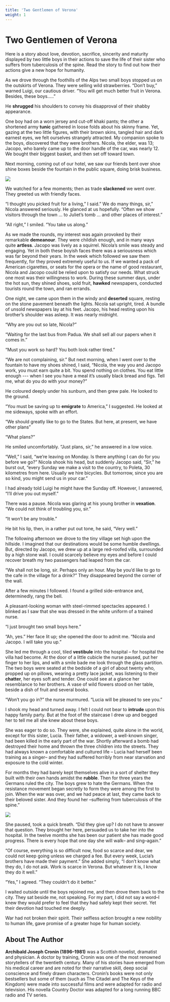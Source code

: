 ```yaml
---
title: 'Two Gentlemen of Verona'
weight: 1
---
```


# Two Gentlemen of Verona

Here is a story about love, devotion, sacrifice, sincerity and maturity displayed by two little boys in their actions to save the life of their sister who suffers from tuberculosis of the spine. Read the story to find out how their actions give a new hope for humanity.

As we drove through the foothills of the Alps two small boys stopped us on the outskirts of Verona. They were selling wild strawberries. “Don’t buy,” warned Luigi, our cautious driver. “You will get much better fruit in Verona. Besides, these boys.....”

He **shrugged** his shoulders to convey his disapproval of their shabby appearance.

One boy had on a worn jersey and cut-off khaki pants; the other a shortened army **tunic** gathered in loose folds about his skinny frame. Yet, gazing at the two little figures, with their brown skins, tangled hair and dark earnest eyes, we felt ourselves strangely attracted. My companion spoke to the boys, discovered that they were brothers. Nicola, the elder, was 13; Jacopo, who barely came up to the door handle of the car, was nearly 12. We bought their biggest basket, and then set off toward town.

Next morning, coming out of our hotel, we saw our friends bent over shoe shine boxes beside the fountain in the 
public square, doing brisk business.

![](1.png)

We watched for a few moments; then as trade **slackened** we went over. They greeted us with friendly faces. 

“I thought you picked fruit for a living,” I said.” We do many things, sir,” Nicola answered seriously. He glanced at us hopefully. “Often we show visitors through the town ... to Juliet’s tomb ... and other places of interest.” 

“All right,” I smiled. “You take us along.” 

As we made the rounds, my interest was again provoked by their remarkable **demeanour**. They were childish enough, and in many ways quite **artless**. Jacopo was lively as a squirrel. Nicola’s smile was steady and engaging. Yet in both these boyish faces there was a seriousness which was far beyond their years. In the week which followed we saw them frequently, for they proved extremely useful to us. If we wanted a pack of American cigarettes, or seats for the opera or the name of good restaurant, Nicola and Jacopo could be relied upon to satisfy our needs. What struck one most was their willingness to work. During these summer days, under the hot sun, they shined shoes, sold fruit, **hawked** newspapers, conducted tourists round the town, and ran errands.

One night, we came upon them in the windy and **deserted** square, resting on the stone pavement beneath the lights. Nicola sat upright, tired. A bundle of unsold newspapers lay at his feet. Jacopo, his head resting upon his brother’s shoulder was asleep. It was nearly midnight. 

“Why are you out so late, Nicola?” 

“Waiting for the last bus from Padua. We shall sell all our papers when it comes in.” 

“Must you work so hard? You both look rather tired.” 

“We are not complaining, sir.” But next morning, when I went over to the fountain to have my shoes shined, I said, “Nicola, the way you and Jacopo work, you must earn quite a bit. You spend nothing on clothes. You eat little enough --- when I see you have a meal it’s usually black bread and figs. Tell me, what do you do with your money?” 

He coloured deeply under his sunburn, and then grew pale. He looked to the ground.

“You must be saving up to **emigrate** to America,” I suggested. He looked at me sideways, spoke with an effort. 

“We should greatly like to go to the States. But here, at present, we have other plans”

“What plans?”

 He smiled uncomfortably. “Just plans, sir,” he answered in a low voice. 

“Well,” I said, “we’re leaving on Monday. Is there anything I can do for you before we go?” Nicola shook his head, but suddenly Jacopo said, “Sir,” he burst out, “every Sunday we make a visit to the country, to Poleta, 30 kilometres from here. Usually we hire bicycles. But tomorrow, since you are so kind, you might send us in your car.” 

I had already told Luigi he might have the Sunday off. However, I answered, “I’ll drive you out myself.” 

There was a pause. Nicola was glaring at his young brother in **vexation**. “We could not think of troubling you, sir.”

“It won’t be any trouble.” 

He bit his lip, then, in a rather put out tone, he said, “Very well.” 

The following afternoon we drove to the tiny village set high upon the hillside. I imagined that our destinations would be some humble dwellings. But, directed by Jacopo, we drew up at a large red-roofed villa, surrounded by a high stone wall. I could scarcely believe my eyes and before I could recover breath my two passengers had leaped from the car. 

“We shall not be long, sir. Perhaps only an hour. May be you’d like to go to the cafe in the village for a drink?” They disappeared beyond the corner of the wall. 

After a few minutes I followed. I found a grilled side-entrance and, determinedly, rang the bell.

A pleasant-looking woman with steel-rimmed spectacles appeared. I blinked as I saw that she was dressed in the white uniform of a trained nurse. 

“I just brought two small boys here.”

“Ah, yes.” Her face lit up; she opened the door to admit me. “Nicola and Jacopo. I will take you up.” 

She led me through a cool, tiled **vestibule** into the hospital – for hospital the villa had become. At the door of a little cubicle the nurse paused, put her finger to her lips, and with a smile bade me look through the glass partition. The two boys were seated at the bedside of a girl of about twenty who, propped up on pillows, wearing a pretty lace jacket, was listening to their **chatter**, her eyes soft and tender. One could see at a glance her resemblance to her brothers. A vase of wild flowers stood on her table, beside a dish of fruit and several books. 

“Won’t you go in?” the nurse murmured. “Lucia will be pleased to see you.”

I shook my head and turned away. I felt I could not bear to **intrude** upon this happy family party. But at the foot of the staircase I drew up and begged her to tell me all she knew about these boys. 

She was eager to do so. They were, she explained, quite alone in the world, except for this sister, Lucia. Their father, a widower, a well-known singer, had been killed in the early part of the war. Shortly afterward a bomb had destroyed their home and thrown the three children into the streets. They had always known a comfortable and cultured life – Lucia had
herself been training as a singer– and they had suffered horribly from near starvation and exposure to the cold winter.

 For months they had barely kept themselves alive in a sort of shelter they built with their own hands amidst the **rubble**. Then for three years the Germans ruled the city. The boys grew to hate the Germans. When the resistance movement began secretly to form they were among the first to join. When the war was over, and we had peace at last, they came back to their beloved sister. And they found her –suffering from tuberculosis of the spine.”

![](2.png)

She paused, took a quick breath. “Did they give up? I do not have to answer that question. They brought her here, persuaded us to take her into the hospital. In the twelve months she has been our patient she has made good progress. There is every hope that one day she will walk– and sing–again.”

“Of course, everything is so difficult now, food so scarce and dear, we could not keep going unless we charged a fee. But every week, Lucia’s brothers have made their payment.” She added simply, “I don’t know what they do, I do not ask. Work is scarce in Verona. But whatever it is, I know they do it well.” 

“Yes,” I agreed. “They couldn’t do it better.” 

I waited outside until the boys rejoined me, and then drove them back to the city. They sat beside me, not speaking. For my part, I did not say a word–I knew they would prefer to feel that they had safely kept their secret. Yet their devotion had touched me deeply.

War had not broken their spirit. Their selfless action brought a new nobility to human life, gave promise of a greater hope for human society.

## About The Author

**Archibald Joseph Cronin (1896–1981)** was a Scottish novelist, dramatist and physician. A doctor by training, Cronin was one of the most renowned storytellers of the twentieth century. Many of his stories have emerged from his medical career and are noted for their narrative skill, deep social conscience and finely drawn characters. Cronin’s books were not only bestsellers but some of them (such as The Citadel and The Keys of the Kingdom) were made into successful films and were adapted for radio and television. His novella Country Doctor was adapted for a long running BBC radio and TV series.

